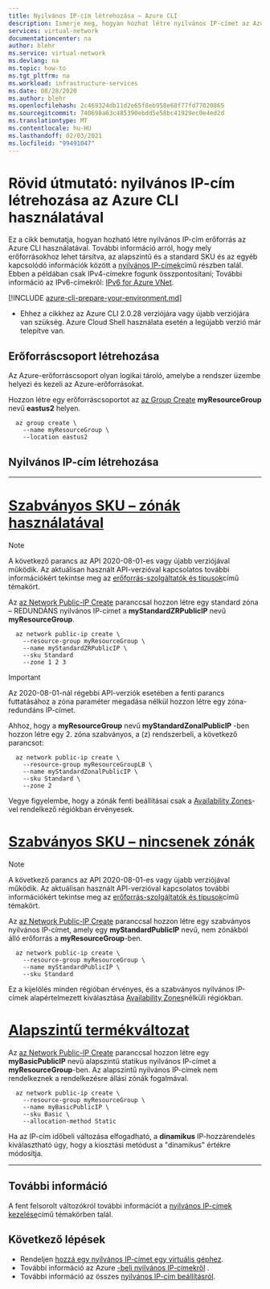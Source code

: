 ```yaml
---
title: Nyilvános IP-cím létrehozása – Azure CLI
description: Ismerje meg, hogyan hozhat létre nyilvános IP-címet az Azure CLI használatával
services: virtual-network
documentationcenter: na
author: blehr
ms.service: virtual-network
ms.devlang: na
ms.topic: how-to
ms.tgt_pltfrm: na
ms.workload: infrastructure-services
ms.date: 08/28/2020
ms.author: blehr
ms.openlocfilehash: 2c469324db11d2e65f8eb958e68f77fd77020865
ms.sourcegitcommit: 740698a63c485390ebdd5e58bc41929ec0e4ed2d
ms.translationtype: MT
ms.contentlocale: hu-HU
ms.lasthandoff: 02/03/2021
ms.locfileid: "99491047"
---
```

# <a name="quickstart-create-a-public-ip-address-using-azure-cli"></a>Rövid útmutató: nyilvános IP-cím létrehozása az Azure CLI használatával

Ez a cikk bemutatja, hogyan hozható létre nyilvános IP-cím erőforrás az Azure CLI használatával. További információ arról, hogy mely erőforrásokhoz lehet társítva, az alapszintű és a standard SKU és az egyéb kapcsolódó információk között a [nyilvános IP-címek](./public-ip-addresses.md)című részben talál.  Ebben a példában csak IPv4-címekre fogunk összpontosítani; További információ az IPv6-címekről: [IPv6 for Azure VNet](./ipv6-overview.md).

[!INCLUDE [azure-cli-prepare-your-environment.md](../../includes/azure-cli-prepare-your-environment.md)]

- Ehhez a cikkhez az Azure CLI 2.0.28 verziójára vagy újabb verziójára van szükség. Azure Cloud Shell használata esetén a legújabb verzió már telepítve van.

## <a name="create-a-resource-group"></a>Erőforráscsoport létrehozása

Az Azure-erőforráscsoport olyan logikai tároló, amelybe a rendszer üzembe helyezi és kezeli az Azure-erőforrásokat.

Hozzon létre egy erőforráscsoportot az [az Group Create](/cli/azure/group#az-group-create) **myResourceGroup** nevű **eastus2** helyen.

```azurecli-interactive
  az group create \
    --name myResourceGroup \
    --location eastus2
```

## <a name="create-public-ip"></a>Nyilvános IP-cím létrehozása

---
# <a name="standard-sku---using-zones"></a>[**Szabványos SKU – zónák használatával**](#tab/option-create-public-ip-standard-zones)

>[!NOTE]
>A következő parancs az API 2020-08-01-es vagy újabb verziójával működik.  Az aktuálisan használt API-verzióval kapcsolatos további információkért tekintse meg az [erőforrás-szolgáltatók és típusok](../azure-resource-manager/management/resource-providers-and-types.md)című témakört.

Az [az Network Public-IP Create](/cli/azure/network/public-ip#az-network-public-ip-create) paranccsal hozzon létre egy standard zóna – REDUNDÁNS nyilvános IP-címet a **myStandardZRPublicIP** nevű **myResourceGroup**.

```azurecli-interactive
  az network public-ip create \
    --resource-group myResourceGroup \
    --name myStandardZRPublicIP \
    --sku Standard
    --zone 1 2 3
```
> [!IMPORTANT]
> Az 2020-08-01-nál régebbi API-verziók esetében a fenti parancs futtatásához a zóna paraméter megadása nélkül hozzon létre egy zóna-redundáns IP-címet. 
>

Ahhoz, hogy a **myResourceGroup** nevű **myStandardZonalPublicIP** -ben hozzon létre egy 2. zóna szabványos, a (z) rendszerbeli, a következő parancsot:

```azurecli-interactive
  az network public-ip create \
    --resource-group myResourceGroupLB \
    --name myStandardZonalPublicIP \
    --sku Standard \
    --zone 2
```

Vegye figyelembe, hogy a zónák fenti beállításai csak a [Availability Zones](../availability-zones/az-overview.md?toc=%2fazure%2fvirtual-network%2ftoc.json#availability-zones)-vel rendelkező régiókban érvényesek.

# <a name="standard-sku---no-zones"></a>[**Szabványos SKU – nincsenek zónák**](#tab/option-create-public-ip-standard)

>[!NOTE]
>A következő parancs az API 2020-08-01-es vagy újabb verziójával működik.  Az aktuálisan használt API-verzióval kapcsolatos további információkért tekintse meg az [erőforrás-szolgáltatók és típusok](../azure-resource-manager/management/resource-providers-and-types.md)című témakört.

Az [az Network Public-IP Create](/cli/azure/network/public-ip#az-network-public-ip-create) paranccsal hozzon létre egy szabványos nyilvános IP-címet, amely egy **myStandardPublicIP** nevű, nem zónákból álló erőforrás a **myResourceGroup**-ben.

```azurecli-interactive
  az network public-ip create \
    --resource-group myResourceGroup \
    --name myStandardPublicIP \
    --sku Standard
```
Ez a kijelölés minden régióban érvényes, és a szabványos nyilvános IP-címek alapértelmezett kiválasztása [Availability Zones](../availability-zones/az-overview.md?toc=%2fazure%2fvirtual-network%2ftoc.json#availability-zones)nélküli régiókban.

# <a name="basic-sku"></a>[**Alapszintű termékváltozat**](#tab/option-create-public-ip-basic)

Az [az Network Public-IP Create](/cli/azure/network/public-ip#az-network-public-ip-create) paranccsal hozzon létre egy **myBasicPublicIP** nevű alapszintű statikus nyilvános IP-címet a **myResourceGroup**-ben.  Az alapszintű nyilvános IP-címek nem rendelkeznek a rendelkezésre állási zónák fogalmával.

```azurecli-interactive
  az network public-ip create \
    --resource-group myResourceGroup \
    --name myBasicPublicIP \
    --sku Basic \
    --allocation-method Static
```
Ha az IP-cím időbeli változása elfogadható, a **dinamikus** IP-hozzárendelés kiválasztható úgy, hogy a kiosztási metódust a "dinamikus" értékre módosítja.

---

## <a name="additional-information"></a>További információ 

A fent felsorolt változókról további információt a [nyilvános IP-címek kezelése](./virtual-network-public-ip-address.md#create-a-public-ip-address)című témakörben talál.

## <a name="next-steps"></a>Következő lépések
- Rendeljen [hozzá egy nyilvános IP-címet egy virtuális géphez](./associate-public-ip-address-vm.md#azure-portal).
- További információ az Azure [-beli nyilvános IP-címekről](./public-ip-addresses.md#public-ip-addresses) .
- További információ az összes [nyilvános IP-cím beállításról](virtual-network-public-ip-address.md#create-a-public-ip-address).
